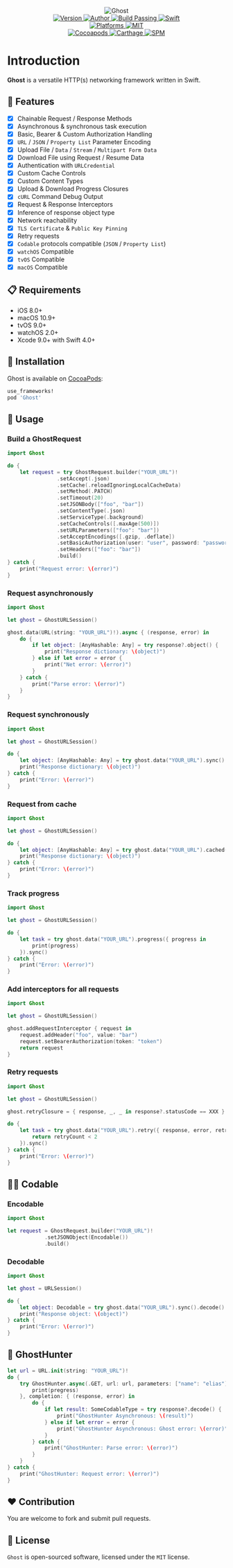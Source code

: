 
<p align="center">
  <img src="./Assets/Ghost.jpg" alt="Ghost">
  <br/><a href="https://cocoapods.org/pods/Ghost">
  <img alt="Version" src="https://img.shields.io/badge/version-1.3.1-brightgreen.svg">
  <img alt="Author" src="https://img.shields.io/badge/author-Meniny-blue.svg">
  <img alt="Build Passing" src="https://img.shields.io/badge/build-passing-brightgreen.svg">
  <img alt="Swift" src="https://img.shields.io/badge/swift-4.0%2B-orange.svg">
  <br/>
  <img alt="Platforms" src="https://img.shields.io/badge/platform-macOS%20%7C%20iOS%20%7C%20watchOS%20%7C%20tvOS-lightgrey.svg">
  <img alt="MIT" src="https://img.shields.io/badge/license-MIT-blue.svg">
  <br/>
  <img alt="Cocoapods" src="https://img.shields.io/badge/cocoapods-compatible-brightgreen.svg">
  <img alt="Carthage" src="https://img.shields.io/badge/carthage-working%20on-red.svg">
  <img alt="SPM" src="https://img.shields.io/badge/swift%20package%20manager-compatible-brightgreen.svg">
  </a>
</p>

# Introduction

**Ghost** is a versatile HTTP(s) networking framework written in Swift.

## 🌟 Features

- [x] Chainable Request / Response Methods
- [x] Asynchronous & synchronous task execution
- [x] Basic, Bearer & Custom Authorization Handling
- [x] `URL` / `JSON` / `Property List` Parameter Encoding
- [x] Upload File / `Data` / `Stream` / `Multipart Form Data`
- [x] Download File using Request / Resume Data
- [x] Authentication with `URLCredential`
- [x] Custom Cache Controls
- [x] Custom Content Types
- [x] Upload & Download Progress Closures
- [x] `cURL` Command Debug Output
- [x] Request & Response Interceptors
- [x] Inference of response object type
- [x] Network reachability
- [x] `TLS Certificate` & `Public Key Pinning`
- [x] Retry requests
- [x] `Codable` protocols compatible (`JSON` / `Property List`)
- [x] `watchOS` Compatible
- [x] `tvOS` Compatible
- [x] `macOS` Compatible

## 📋 Requirements

- iOS 8.0+
- macOS 10.9+
- tvOS 9.0+
- watchOS 2.0+
- Xcode 9.0+ with Swift 4.0+

## 📲 Installation

Ghost is available on [CocoaPods](https://cocoapods.org):

```ruby
use_frameworks!
pod 'Ghost'
```

## 🔧 Usage

### Build a GhostRequest

```swift
import Ghost

do {
    let request = try GhostRequest.builder("YOUR_URL")!
                .setAccept(.json)
                .setCache(.reloadIgnoringLocalCacheData)
                .setMethod(.PATCH)
                .setTimeout(20)
                .setJSONBody(["foo", "bar"])
                .setContentType(.json)
                .setServiceType(.background)
                .setCacheControls([.maxAge(500)])
                .setURLParameters(["foo": "bar"])
                .setAcceptEncodings([.gzip, .deflate])
                .setBasicAuthorization(user: "user", password: "password")
                .setHeaders(["foo": "bar"])
                .build()
} catch {
    print("Request error: \(error)")
}
```

### Request asynchronously

```swift
import Ghost

let ghost = GhostURLSession()

ghost.data(URL(string: "YOUR_URL")!).async { (response, error) in
    do {
        if let object: [AnyHashable: Any] = try response?.object() {
            print("Response dictionary: \(object)")
        } else if let error = error {
            print("Net error: \(error)")
        }
    } catch {
        print("Parse error: \(error)")
    }
}
```

### Request synchronously

```swift
import Ghost

let ghost = GhostURLSession()

do {
    let object: [AnyHashable: Any] = try ghost.data("YOUR_URL").sync().object()
    print("Response dictionary: \(object)")
} catch {
    print("Error: \(error)")
}
```

### Request from cache

```swift
import Ghost

let ghost = GhostURLSession()

do {
    let object: [AnyHashable: Any] = try ghost.data("YOUR_URL").cached().object()
    print("Response dictionary: \(object)")
} catch {
    print("Error: \(error)")
}
```

### Track progress

```swift
import Ghost

let ghost = GhostURLSession()

do {
    let task = try ghost.data("YOUR_URL").progress({ progress in
        print(progress)
    }).sync()
} catch {
    print("Error: \(error)")
}
```

### Add interceptors for all requests

```swift
import Ghost

let ghost = GhostURLSession()

ghost.addRequestInterceptor { request in
    request.addHeader("foo", value: "bar")
    request.setBearerAuthorization(token: "token")
    return request
}
```

### Retry requests

```swift
import Ghost

let ghost = GhostURLSession()

ghost.retryClosure = { response, _, _ in response?.statusCode == XXX }

do {
    let task = try ghost.data("YOUR_URL").retry({ response, error, retryCount in
        return retryCount < 2
    }).sync()
} catch {
    print("Error: \(error)")
}
```

## 🧙‍♂️ Codable

### Encodable

```swift
import Ghost

let request = GhostRequest.builder("YOUR_URL")!
            .setJSONObject(Encodable())
            .build()
```

### Decodable

```swift
import Ghost

let ghost = URLSession()

do {
    let object: Decodable = try ghost.data("YOUR_URL").sync().decode()
    print("Response object: \(object)")
} catch {
    print("Error: \(error)")
}
```

## 🌙 GhostHunter

```swift
let url = URL.init(string: "YOUR_URL")!
do {
    try GhostHunter.async(.GET, url: url, parameters: ["name": "elias"], headers: ["Content-Type": "text/json"], progress: { (pregress) in
        print(pregress)
    }, completion: { (response, error) in
        do {
            if let result: SomeCodableType = try response?.decode() {
                print("GhostHunter Asynchronous: \(result)")
            } else if let error = error {
                print("GhostHunter Asynchronous: Ghost error: \(error)")
            }
        } catch {
            print("GhostHunter: Parse error: \(error)")
        }
    }
} catch {
    print("GhostHunter: Request error: \(error)")
}
```

## ❤️ Contribution

You are welcome to fork and submit pull requests.

## 🔖 License

`Ghost` is open-sourced software, licensed under the `MIT` license.
